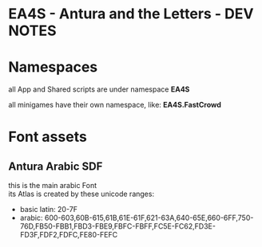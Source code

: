 EA4S - Antura and the Letters - DEV NOTES
=================

# Namespaces

all App and Shared scripts are under namespace **EA4S**

all minigames have their own namespace, like: **EA4S.FastCrowd**





# Font assets
## Antura Arabic SDF
this is the main arabic Font  
its Atlas is created by these unicode ranges:
* basic latin: 20-7F
* arabic: 600-603,60B-615,61B,61E-61F,621-63A,640-65E,660-6FF,750-76D,FB50-FBB1,FBD3-FBE9,FBFC-FBFF,FC5E-FC62,FD3E-FD3F,FDF2,FDFC,FE80-FEFC
